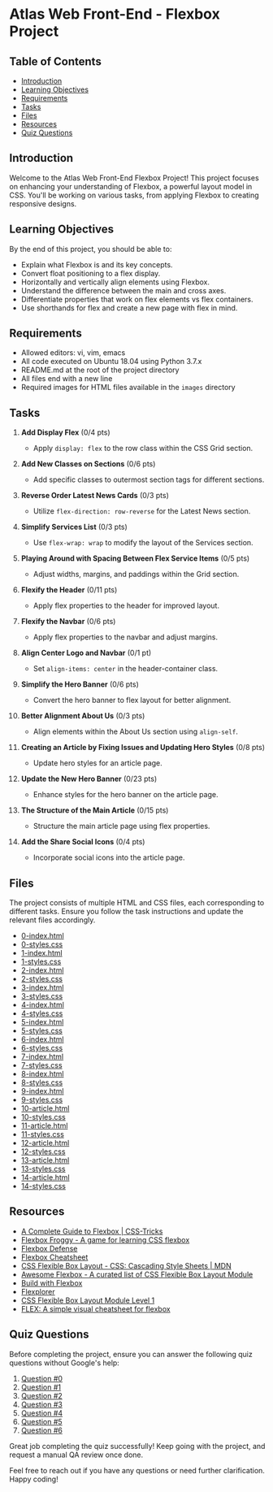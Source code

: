 # Atlas Web Front-End - Flexbox Project

## Table of Contents

- [Introduction](#introduction)
- [Learning Objectives](#learning-objectives)
- [Requirements](#requirements)
- [Tasks](#tasks)
- [Files](#files)
- [Resources](#resources)
- [Quiz Questions](#quiz-questions)

## Introduction

Welcome to the Atlas Web Front-End Flexbox Project! This project focuses on enhancing your understanding of Flexbox, a powerful layout model in CSS. You'll be working on various tasks, from applying Flexbox to creating responsive designs.

## Learning Objectives

By the end of this project, you should be able to:

- Explain what Flexbox is and its key concepts.
- Convert float positioning to a flex display.
- Horizontally and vertically align elements using Flexbox.
- Understand the difference between the main and cross axes.
- Differentiate properties that work on flex elements vs flex containers.
- Use shorthands for flex and create a new page with flex in mind.

## Requirements

- Allowed editors: vi, vim, emacs
- All code executed on Ubuntu 18.04 using Python 3.7.x
- README.md at the root of the project directory
- All files end with a new line
- Required images for HTML files available in the `images` directory

## Tasks

1. **Add Display Flex** (0/4 pts)
   - Apply `display: flex` to the row class within the CSS Grid section.

2. **Add New Classes on Sections** (0/6 pts)
   - Add specific classes to outermost section tags for different sections.

3. **Reverse Order Latest News Cards** (0/3 pts)
   - Utilize `flex-direction: row-reverse` for the Latest News section.

4. **Simplify Services List** (0/3 pts)
   - Use `flex-wrap: wrap` to modify the layout of the Services section.

5. **Playing Around with Spacing Between Flex Service Items** (0/5 pts)
   - Adjust widths, margins, and paddings within the Grid section.

6. **Flexify the Header** (0/11 pts)
   - Apply flex properties to the header for improved layout.

7. **Flexify the Navbar** (0/6 pts)
   - Apply flex properties to the navbar and adjust margins.

8. **Align Center Logo and Navbar** (0/1 pt)
   - Set `align-items: center` in the header-container class.

9. **Simplify the Hero Banner** (0/6 pts)
   - Convert the hero banner to flex layout for better alignment.

10. **Better Alignment About Us** (0/3 pts)
    - Align elements within the About Us section using `align-self`.

11. **Creating an Article by Fixing Issues and Updating Hero Styles** (0/8 pts)
    - Update hero styles for an article page.

12. **Update the New Hero Banner** (0/23 pts)
    - Enhance styles for the hero banner on the article page.

13. **The Structure of the Main Article** (0/15 pts)
    - Structure the main article page using flex properties.

14. **Add the Share Social Icons** (0/4 pts)
    - Incorporate social icons into the article page.

## Files

The project consists of multiple HTML and CSS files, each corresponding to different tasks. Ensure you follow the task instructions and update the relevant files accordingly.

- [0-index.html](0-index.html)
- [0-styles.css](0-styles.css)
- [1-index.html](1-index.html)
- [1-styles.css](1-styles.css)
- [2-index.html](2-index.html)
- [2-styles.css](2-styles.css)
- [3-index.html](3-index.html)
- [3-styles.css](3-styles.css)
- [4-index.html](4-index.html)
- [4-styles.css](4-styles.css)
- [5-index.html](5-index.html)
- [5-styles.css](5-styles.css)
- [6-index.html](6-index.html)
- [6-styles.css](6-styles.css)
- [7-index.html](7-index.html)
- [7-styles.css](7-styles.css)
- [8-index.html](8-index.html)
- [8-styles.css](8-styles.css)
- [9-index.html](9-index.html)
- [9-styles.css](9-styles.css)
- [10-article.html](10-article.html)
- [10-styles.css](10-styles.css)
- [11-article.html](11-article.html)
- [11-styles.css](11-styles.css)
- [12-article.html](12-article.html)
- [12-styles.css](12-styles.css)
- [13-article.html](13-article.html)
- [13-styles.css](13-styles.css)
- [14-article.html](14-article.html)
- [14-styles.css](14-styles.css)


## Resources

- [A Complete Guide to Flexbox | CSS-Tricks](#)
- [Flexbox Froggy - A game for learning CSS flexbox](#)
- [Flexbox Defense](#)
- [Flexbox Cheatsheet](#)
- [CSS Flexible Box Layout - CSS: Cascading Style Sheets | MDN](#)
- [Awesome Flexbox - A curated list of CSS Flexible Box Layout Module](#)
- [Build with Flexbox](#)
- [Flexplorer](#)
- [CSS Flexible Box Layout Module Level 1](#)
- [FLEX: A simple visual cheatsheet for flexbox](#)

## Quiz Questions

Before completing the project, ensure you can answer the following quiz questions without Google's help:

1. [Question #0](#)
2. [Question #1](#)
3. [Question #2](#)
4. [Question #3](#)
5. [Question #4](#)
6. [Question #5](#)
7. [Question #6](#)

Great job completing the quiz successfully! Keep going with the project, and request a manual QA review once done.

Feel free to reach out if you have any questions or need further clarification. Happy coding!
